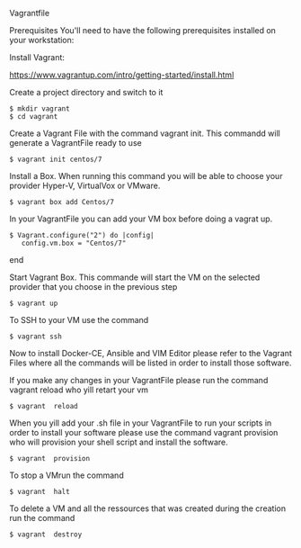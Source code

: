 Vagrantfile

Prerequisites You'll need to have the following prerequisites installed on your workstation:

Install Vagrant:

https://www.vagrantup.com/intro/getting-started/install.html

Create a project directory and switch to it

    $ mkdir vagrant
    $ cd vagrant

Create a Vagrant File with the command vagrant init. This commandd will generate a VagrantFile ready to use

    $ vagrant init centos/7

Install a Box. When running this command you will be able to choose your provider Hyper-V, VirtualVox or VMware.

    $ vagrant box add Centos/7


In your VagrantFile you can add your VM box before doing a vagrat up.

    $ Vagrant.configure("2") do |config| 
       config.vm.box = "Centos/7"
   end

Start Vagrant Box. This commande will start the VM on the selected provider that you choose in the previous step

    $ vagrant up   

To SSH to your VM use the command

    $ vagrant ssh  

Now to install Docker-CE, Ansible and VIM Editor please refer to the Vagrant Files where all the commands will be listed in order to install those software.

If you make any changes in your VagrantFile please run the command vagrant reload who yill retart your vm

    $ vagrant  reload

When you yill add your .sh file in your VagrantFile to run your scripts in order to install your software please use the command vagrant provision who will provision your shell script and install the software.

    $ vagrant  provision

To stop a VMrun the command

    $ vagrant  halt

To delete a VM and all the ressources that was created during the creation run the command

    $ vagrant  destroy
